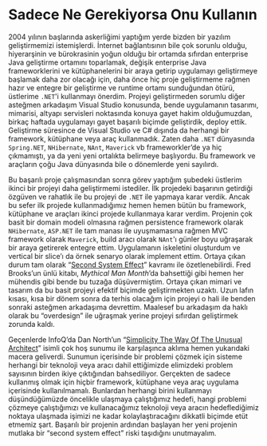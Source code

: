 # Sadece Ne Gerekiyorsa Onu Kullanın

2004 yılının başlarında askerliğimi yaptığım yerde bizden bir yazılım geliştirmemizi istemişlerdi. İnternet bağlantısının 
bile çok sorunlu olduğu, hiyerarşinin ve bürokrasinin yoğun olduğu bir ortamda sıfırdan enterprise Java geliştirme ortamını 
toparlamak, değişik enterprise Java frameworklerini ve kütüphanelerini bir araya getirip uygulamayı geliştirmeye başlamak 
daha zor olacağı için, daha önce hiç proje geliştirmeme rağmen hazır ve entegre bir geliştirme ve runtime ortamı sunduğundan 
ötürü, üstlerime `.NET`'i kullanmayı önerdim. Projeyi geliştirmeden sorumlu diğer asteğmen arkadaşım Visual Studio konusunda, 
bende uygulamanın tasarımı, mimarisi, altyapı servisleri noktasında konuya gayet hakim olduğumuzdan, birkaç haftada uygulamayı 
gayet başarılı biçimde geliştirdik, deploy ettik. Geliştirme süresince de Visual Studio ve C# dışında da herhangi bir framework, 
kütüphane veya araç kullanmadık. Zaten daha `.NET` dünyasında `Spring.NET`, `NHibernate`, `NAnt`, `Maverick` vb frameworkler’de 
ya hiç çıkmamıştı, ya da yeni yeni ortalıkta belirmeye başlıyordu. Bu framework ve araçların çoğu Java dünyasında bile o 
dönemlerde yeni sayılırdı.

Bu başarılı proje çalışmasından sonra görev yaptığım şubedeki üstlerim ikinci bir projeyi daha geliştirmemi istediler. 
İlk projedeki başarının getirdiği özgüven ve rahatlık ile bu projeyi de `.NET` ile yapmaya karar verdik. Ancak bu sefer 
ilk projede kullanmadığımız hemen hemen bütün bu framework, kütüphane ve araçları ikinci projede kullanmaya karar verdim. 
Projenin çok basit bir domain modeli olmasına rağmen persistence framework olarak `NHibernate`, `ASP.NET` ile tam manası 
ile uyuşmamasına rağmen MVC framework olarak `Maverick`, build aracı olarak `NAnt`'ı günler boyu uğraşarak bir araya 
getirerek entegre ettim. Uygulamanın iskeletini oluşturdum ve vertical bir slice’ı da örnek senaryo olarak implement 
ettim. Ortaya çıkan durum tam olarak “[Second System Effect](http://en.wikipedia.org/wiki/Second-system_effect)” kavramı ile özetlenebilirdi. Fred Brooks’un ünlü kitabı, 
*Mythical Man Month*’da bahsettiği gibi hemen her mühendis gibi bende bu tuzağa düşüvermiştim. Ortaya çıkan mimari ve 
tasarım da bu basit projeyi efektif biçimde geliştirmekten uzaktı. Uzun lafın kısası, kısa bir dönem sonra da terhis 
olacağım için projeyi o hali ile benden sonraki asteğmen arkadaşıma devrettim. Maalesef bu arkadaşım da haklı olarak bu 
“overdesign” ile uğraşmak yerine projeyi sıfırdan geliştirmek zorunda kaldı.  

Geçenlerde InfoQ’da Dan North’un “[Simplicity The Way Of The Unusual Architect](http://www.infoq.com/presentations/Simplicity-Architect)” isimli çok hoş sunumu ile karşılaşınca 
aklıma hemen yukarıdaki macera geliverdi. Sunumun içerisinde bir problemi çözmek için sisteme herhangi bir teknoloji veya 
aracı dahil ettiğimizde elimizdeki problem sayısının birden ikiye çıktığından bahsediliyor. Gerçekten de sadece kullanmış 
olmak için hiçbir framework, kütüphane veya araç uygulama içerisinde kullanılmamalı. Bunlardan herhangi birini kullanmayı 
düşündüğümüzde öncelikle ulaşmaya çalıştığımız hedefi, hangi problemi çözmeye çalıştığımızı ve kullanacağımız teknoloji 
veya aracın hedeflediğimiz noktaya ulaşmada işimizi ne kadar kolaylaştıracağını dikkatli biçimde etüt etmemiz şart. 
Başarılı bir projenin ardından başlayan her yeni projenin mutlaka bir “second system effect” riski taşıdığını unutmayalım.
